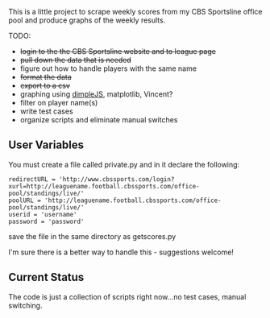 This is a little project to scrape weekly scores from my CBS Sportsline office pool
and produce graphs of the weekly results. 

TODO: 

* ~~login to the the CBS Sportsline website and to league page~~
* ~~pull down the data that is needed~~
* figure out how to handle players with the same name
* ~~format the data~~
* ~~export to a csv~~
* graphing using [dimpleJS](http://dimplejs.org/), matplotlib, Vincent?
* filter on player name(s)
* write test cases
* organize scripts and eliminate manual switches


## User Variables

You must create a file called private.py and in it declare the following:

	redirectURL = 'http://www.cbssports.com/login?xurl=http://leaguename.football.cbssports.com/office-pool/standings/live/'
	poolURL = 'http://leaguename.football.cbssports.com/office-pool/standings/live/'
	userid = 'username'
	password = 'password'

save the file in the same directory as getscores.py

I'm sure there is a better way to handle this - suggestions welcome!

## Current Status

The code is just a collection of scripts right now...no test cases, manual switching. 